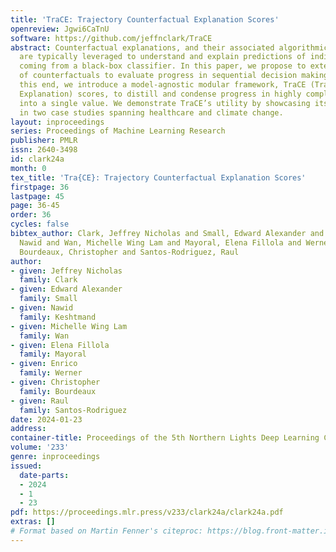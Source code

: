 ```yaml
---
title: 'TraCE: Trajectory Counterfactual Explanation Scores'
openreview: Jgwi6CaTnU
software: https://github.com/jeffnclark/TraCE
abstract: Counterfactual explanations, and their associated algorithmic recourse,
  are typically leveraged to understand and explain predictions of individual instances
  coming from a black-box classifier. In this paper, we propose to extend the use
  of counterfactuals to evaluate progress in sequential decision making tasks. To
  this end, we introduce a model-agnostic modular framework, TraCE (Trajectory Counterfactual
  Explanation) scores, to distill and condense progress in highly complex scenarios
  into a single value. We demonstrate TraCE’s utility by showcasing its main properties
  in two case studies spanning healthcare and climate change.
layout: inproceedings
series: Proceedings of Machine Learning Research
publisher: PMLR
issn: 2640-3498
id: clark24a
month: 0
tex_title: 'Tra{CE}: Trajectory Counterfactual Explanation Scores'
firstpage: 36
lastpage: 45
page: 36-45
order: 36
cycles: false
bibtex_author: Clark, Jeffrey Nicholas and Small, Edward Alexander and Keshtmand,
  Nawid and Wan, Michelle Wing Lam and Mayoral, Elena Fillola and Werner, Enrico and
  Bourdeaux, Christopher and Santos-Rodriguez, Raul
author:
- given: Jeffrey Nicholas
  family: Clark
- given: Edward Alexander
  family: Small
- given: Nawid
  family: Keshtmand
- given: Michelle Wing Lam
  family: Wan
- given: Elena Fillola
  family: Mayoral
- given: Enrico
  family: Werner
- given: Christopher
  family: Bourdeaux
- given: Raul
  family: Santos-Rodriguez
date: 2024-01-23
address:
container-title: Proceedings of the 5th Northern Lights Deep Learning Conference ({NLDL})
volume: '233'
genre: inproceedings
issued:
  date-parts:
  - 2024
  - 1
  - 23
pdf: https://proceedings.mlr.press/v233/clark24a/clark24a.pdf
extras: []
# Format based on Martin Fenner's citeproc: https://blog.front-matter.io/posts/citeproc-yaml-for-bibliographies/
---
```

